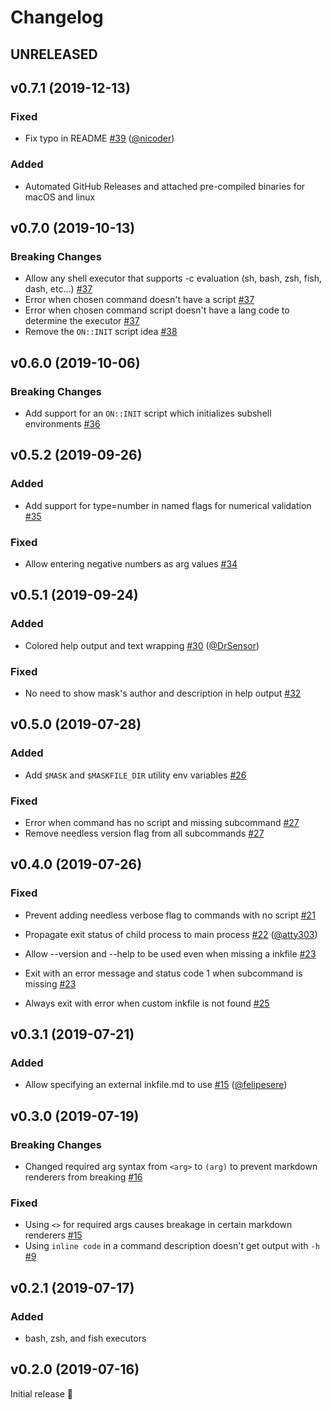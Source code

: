 # Changelog

## UNRELEASED

## v0.7.1 (2019-12-13)

### Fixed

- Fix typo in README [#39](https://github.com/jakedeichert/mask/pull/39) ([@nicoder](https://github.com/nicoder))

### Added

- Automated GitHub Releases and attached pre-compiled binaries for macOS and linux

## v0.7.0 (2019-10-13)

### Breaking Changes

- Allow any shell executor that supports -c evaluation (sh, bash, zsh, fish, dash, etc...) [#37](https://github.com/jakedeichert/mask/pull/37)
- Error when chosen command doesn't have a script [#37](https://github.com/jakedeichert/mask/pull/37)
- Error when chosen command script doesn't have a lang code to determine the executor [#37](https://github.com/jakedeichert/mask/pull/37)
- Remove the `ON::INIT` script idea [#38](https://github.com/jakedeichert/mask/pull/38)

## v0.6.0 (2019-10-06)

### Breaking Changes

- Add support for an `ON::INIT` script which initializes subshell environments [#36](https://github.com/jakedeichert/mask/pull/36)

## v0.5.2 (2019-09-26)

### Added

- Add support for type=number in named flags for numerical validation [#35](https://github.com/jakedeichert/mask/pull/35)

### Fixed

- Allow entering negative numbers as arg values [#34](https://github.com/jakedeichert/mask/pull/34)

## v0.5.1 (2019-09-24)

### Added

- Colored help output and text wrapping [#30](https://github.com/jakedeichert/mask/pull/30) ([@DrSensor](https://github.com/DrSensor))

### Fixed

- No need to show mask's author and description in help output [#32](https://github.com/jakedeichert/mask/pull/32)

## v0.5.0 (2019-07-28)

### Added

- Add `$MASK` and `$MASKFILE_DIR` utility env variables [#26](https://github.com/jakedeichert/mask/pull/26)

### Fixed

- Error when command has no script and missing subcommand [#27](https://github.com/jakedeichert/mask/pull/27)
- Remove needless version flag from all subcommands [#27](https://github.com/jakedeichert/mask/pull/27)

## v0.4.0 (2019-07-26)

### Fixed

- Prevent adding needless verbose flag to commands with no script [#21](https://github.com/jakedeichert/mask/pull/21)

- Propagate exit status of child process to main process [#22](https://github.com/jakedeichert/mask/pull/22) ([@atty303](https://github.com/atty303))

- Allow --version and --help to be used even when missing a inkfile [#23](https://github.com/jakedeichert/mask/pull/23)

- Exit with an error message and status code 1 when subcommand is missing [#23](https://github.com/jakedeichert/mask/pull/23)

- Always exit with error when custom inkfile is not found [#25](https://github.com/jakedeichert/mask/pull/25)

## v0.3.1 (2019-07-21)

### Added

- Allow specifying an external inkfile.md to use [#15](https://github.com/jakedeichert/mask/pull/19) ([@felipesere](https://github.com/felipesere))

## v0.3.0 (2019-07-19)

### Breaking Changes

- Changed required arg syntax from `<arg>` to `(arg)` to prevent markdown renderers from breaking [#16](https://github.com/jakedeichert/mask/pull/16)

### Fixed

- Using `<>` for required args causes breakage in certain markdown renderers [#15](https://github.com/jakedeichert/mask/issues/15)
- Using `inline code` in a command description doesn't get output with `-h` [#9](https://github.com/jakedeichert/mask/issues/9)

## v0.2.1 (2019-07-17)

### Added

- bash, zsh, and fish executors

## v0.2.0 (2019-07-16)

Initial release 🎉
